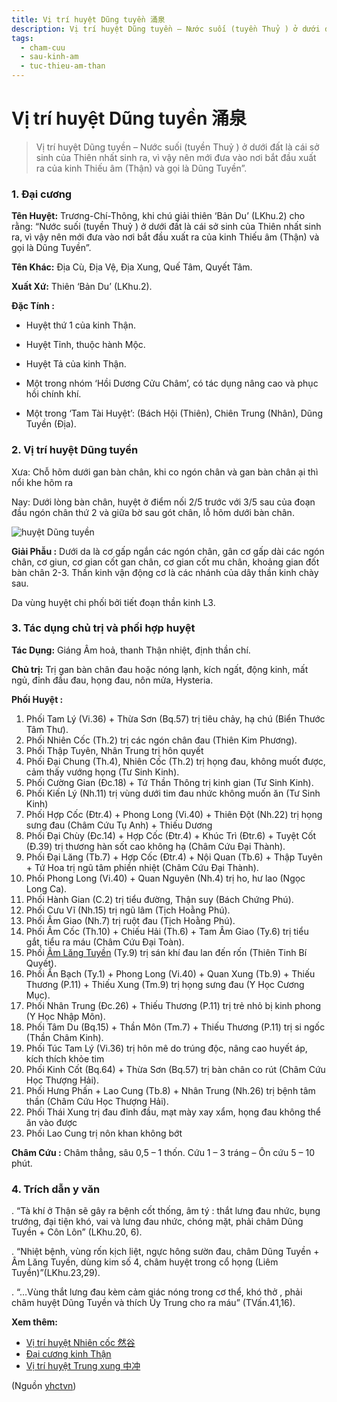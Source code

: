 ```yaml
---
title: Vị trí huyệt Dũng tuyền 涌泉
description: Vị trí huyệt Dũng tuyền – Nước suối (tuyền Thuỷ ) ở dưới đất là cái sở sinh của Thiên nhất sinh ra, vì vậy nên mới đưa vào nơi bắt đầu xuất ra của kinh Thiếu âm (Thận) và gọi là Dũng Tuyền”.
tags:
  - cham-cuu
  - sau-kinh-am
  - tuc-thieu-am-than
---
```


# Vị trí huyệt Dũng tuyền 涌泉 

> Vị trí huyệt Dũng tuyền – Nước suối (tuyền Thuỷ ) ở dưới đất là cái sở sinh của Thiên nhất sinh ra, vì vậy nên mới đưa vào nơi bắt đầu xuất ra của kinh Thiếu âm (Thận) và gọi là Dũng Tuyền”.

### 1. Đại cương

**Tên Huyệt:** Trương-Chí-Thông, khi chú giải thiên ‘Bản Du’ (LKhu.2) cho rằng: “Nước suối (tuyền Thuỷ ) ở dưới đất là cái sở sinh của Thiên nhất sinh ra, vì vậy nên mới đưa vào nơi bắt đầu xuất ra của kinh Thiếu âm (Thận) và gọi là Dũng Tuyền”.

**Tên Khác:** Địa Cù, Địa Vệ, Địa Xung, Quế Tâm, Quyết Tâm.

**Xuất Xứ:** Thiên ‘Bản Du’ (LKhu.2).

**Đặc Tính :**

+ Huyệt thứ 1 của kinh Thận.

+ Huyệt Tỉnh, thuộc hành Mộc.

+ Huyệt Tả của kinh Thận.

+ Một trong nhóm ‘Hồi Dương Cửu Châm’, có tác dụng nâng cao và phục hồi chính khí.

+ Một trong ‘Tam Tài Huyệt’: (Bách Hội (Thiên), Chiên Trung (Nhân), Dũng Tuyền (Địa).

### 2. Vị trí huyệt Dũng tuyền

Xưa: Chỗ hõm dưới gan bàn chân, khi co ngón chân và gan bàn chân ại thì nổi khe hõm ra

Nay: Dưới lòng bàn chân, huyệt ở điểm nối 2/5 trước với 3/5 sau của đoạn đầu ngón chân thứ 2 và giữa bờ sau gót chân, lỗ hõm dưới bàn chân.

![huyệt Dũng tuyền](/imgs/yhctvn/huyet-dung-tuyen-300x169.jpg)

**Giải Phẫu :** Dưới da là cơ gấp ngắn các ngón chân, gân cơ gấp dài các ngón chân, cơ giun, cơ gian cốt gan chân, cơ gian cốt mu chân, khoảng gian đốt bàn chân 2-3. Thần kinh vận động cơ là các nhánh của dây thần kinh chày sau.

Da vùng huyệt chi phối bởi tiết đoạn thần kinh L3.

### 3. Tác dụng chủ trị và phối hợp huyệt

**Tác Dụng:** Giáng Âm hoả, thanh Thận nhiệt, định thần chí.

**Chủ trị:** Trị gan bàn chân đau hoặc nóng lạnh, kích ngất, động kinh, mất ngủ, đỉnh đầu đau, họng đau, nôn mửa, Hysteria.

**Phối Huyệt :**

1. Phối Tam Lý (Vi.36) + Thừa Sơn (Bq.57) trị tiêu chảy, hạ chú (Biển Thước Tâm Thư).
2. Phối Nhiên Cốc (Th.2) trị các ngón chân đau (Thiên Kim Phương).
3. Phối Thập Tuyên, Nhân Trung trị hôn quyết
4. Phối Đại Chung (Th.4), Nhiên Cốc (Th.2) trị họng đau, không muốt được, cảm thấy vướng họng (Tư Sinh Kinh).
5. Phối Cường Gian (Đc.18) + Tứ Thần Thông trị kinh gian (Tư Sinh Kinh).
6. Phối Kiến Lý (Nh.11) trị vùng dưới tim đau nhức không muốn ăn (Tư Sinh Kinh)
7. Phối Hợp Cốc (Đtr.4) + Phong Long (Vi.40) + Thiên Đột (Nh.22) trị họng sưng đau (Châm Cứu Tụ Anh) + Thiếu Dương
8. Phối Đại Chùy (Đc.14) + Hợp Cốc (Đtr.4) + Khúc Trì (Đtr.6) + Tuyệt Cốt (Đ.39) trị thương hàn sốt cao không hạ (Châm Cứu Đại Thành).
9. Phối Đại Lăng (Tb.7) + Hợp Cốc (Đtr.4) + Nội Quan (Tb.6) + Thập Tuyên + Tứ Hoa trị ngũ tâm phiền nhiệt (Châm Cứu Đại Thành).
10. Phối Phong Long (Vi.40) + Quan Nguyên (Nh.4) trị ho, hư lao (Ngọc Long Ca).
11. Phối Hành Gian (C.2) trị tiểu đường, Thận suy (Bách Chứng Phú).
12. Phối Cưu Vĩ (Nh.15) trị ngũ lâm (Tịch Hoằng Phú).
13. Phối Âm Giao (Nh.7) trị ruột đau (Tịch Hoằng Phú).
14. Phối Âm Cốc (Th.10) + Chiếu Hải (Th.6) + Tam Âm Giao (Ty.6) trị tiểu gắt, tiểu ra máu (Châm Cứu Đại Toàn).
15. Phối [Âm Lăng Tuyền](/yhctvn/vi-tri-huyet-am-lang-tuyen-%e9%98%b4%e9%99%b5%e6%b3%89) (Ty.9) trị sán khí đau lan đến rốn (Thiên Tinh Bí Quyết).
16. Phối Ẩn Bạch (Ty.1) + Phong Long (Vi.40) + Quan Xung (Tb.9) + Thiếu Thương (P.11) + Thiếu Xung (Tm.9) trị họng sưng đau (Y Học Cương Mục).
17. Phối Nhân Trung (Đc.26) + Thiếu Thương (P.11) trị trẻ nhỏ bị kinh phong (Y Học Nhập Môn).
18. Phối Tâm Du (Bq.15) + Thần Môn (Tm.7) + Thiếu Thương (P.11) trị si ngốc (Thần Châm Kinh).
19. Phối Túc Tam Lý (Vi.36) trị hôn mê do trúng độc, nâng cao huyết áp, kích thích khỏe tim
20. Phối Kinh Cốt (Bq.64) + Thừa Sơn (Bq.57) trị bàn chân co rút (Châm Cứu Học Thượng Hải).
21. Phối Hưng Phấn + Lao Cung (Tb.8) + Nhân Trung (Nh.26) trị bệnh tâm thần (Châm Cứu Học Thượng Hải).
22. Phối Thái Xung trị đau đỉnh đầu, mạt mày xay xẩm, họng đau không thể ăn vào được
23. Phối Lao Cung trị nôn khan không bớt

**Châm Cứu :** Châm thẳng, sâu 0,5 – 1 thốn. Cứu 1 – 3 tráng – Ôn cứu 5 – 10 phút.

### 4. Trích dẫn y văn

. “Tà khí ở Thận sẽ gây ra bệnh cốt thống, âm tý : thắt lưng đau nhức, bụng trướng, đại tiện khó, vai và lưng đau nhức, chóng mặt, phải châm Dũng Tuyền + Côn Lôn” (LKhu.20, 6).

. “Nhiệt bệnh, vùng rốn kịch liệt, ngực hông sườn đau, châm Dũng Tuyền + Âm Lăng Tuyền, dùng kim số 4, châm huyệt trong cổ họng (Liêm Tuyền)”(LKhu.23,29).

. “…Vùng thắt lưng đau kèm cảm giác nóng trong cơ thể, khó thở , phải châm huyệt Dũng Tuyền và thích Ủy Trung cho ra máu” (TVấn.41,16).

**Xem thêm:**

* [Vị trí huyệt Nhiên cốc 然谷](/yhctvn/vi-tri-huyet-nhien-coc-%e7%84%b6%e8%b0%b7)
* [Đại cương kinh Thận](/yhctvn/kinh-tuc-thieu-am-than)
* [Vị trí huyệt Trung xung 中冲](/yhctvn/vi-tri-huyet-trung-xung-%e4%b8%ad%e5%86%b2)

(Nguồn <a href="https://yhctvn.com/vi-tri-huyet-dung-tuyen-涌泉/" target="_blank">yhctvn</a>)
